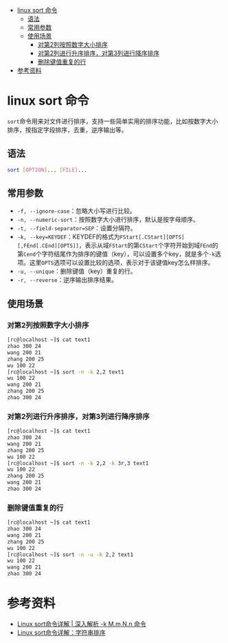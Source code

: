 - [linux sort 命令](#linux-sort-命令)
  - [语法](#语法)
  - [常用参数](#常用参数)
  - [使用场景](#使用场景)
    - [对第2列按照数字大小排序](#对第2列按照数字大小排序)
    - [对第2列进行升序排序，对第3列进行降序排序](#对第2列进行升序排序对第3列进行降序排序)
    - [删除键值重复的行](#删除键值重复的行)
- [参考资料](#参考资料)

# linux sort 命令

`sort`命令用来对文件进行排序，支持一些简单实用的排序功能，比如按数字大小排序，按指定字段排序，去重，逆序输出等。

## 语法

```bash
sort [OPTION]... [FILE]...
```

## 常用参数

- `-f, --ignore-case`：忽略大小写进行比较。
- `-n, --numeric-sort`：按照数字大小进行排序，默认是按字母顺序。
- `-t, --field-separator=SEP`：设置分隔符。
- `-k, --key=KEYDEF`：KEYDEF的格式为`FStart[.CStart][OPTS][,FEnd[.CEnd][OPTS]]`，表示从域`FStart`的第`CStart`个字符开始到域`FEnd`的第`Cend`个字符结尾作为排序的键值（key），可以设置多个key，就是多个`-k`选项。这里`OPTS`选项可以设置比较的选项，表示对于该键值key怎么样排序。
- `-u, --unique`：删除键值（key）重复的行。
- `-r, --reverse`：逆序输出排序结果。

## 使用场景

### 对第2列按照数字大小排序

```bash
[rc@localhost ~]$ cat text1
zhao 300 24
wang 200 21
zhang 200 25
wu 100 22
[rc@localhost ~]$ sort -n -k 2,2 text1
wu 100 22
wang 200 21
zhang 200 25
zhao 300 24
```

### 对第2列进行升序排序，对第3列进行降序排序

```bash
[rc@localhost ~]$ cat text1
zhao 300 24
wang 200 21
zhang 200 25
wu 100 22
[rc@localhost ~]$ sort -n -k 2,2 -k 3r,3 text1
wu 100 22
zhang 200 25
wang 200 21
zhao 300 24
```

### 删除键值重复的行

```bash
[rc@localhost ~]$ cat text1
zhao 300 24
wang 200 21
zhang 200 25
wu 100 22
[rc@localhost ~]$ sort -n -u -k 2,2 text1
wu 100 22
wang 200 21
zhao 300 24
```

# 参考资料

- [Linux sort命令详解 | 深入解析 -k M.m,N.n 命令](https://blog.csdn.net/succing/article/details/120742670)
- [Linux sort命令详解：字符串排序](https://www.cnblogs.com/sunlong88/p/16356693.html)

